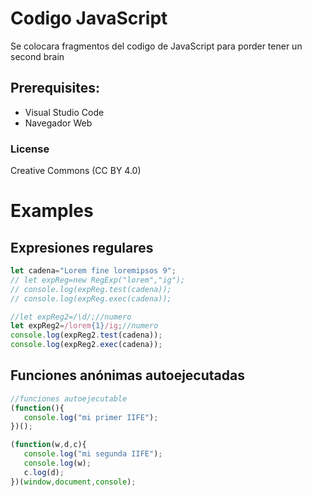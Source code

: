 # Codigo JavaScript

Se colocara fragmentos del codigo de JavaScript para porder tener un second brain

## Prerequisites:
- Visual Studio Code
- Navegador Web

### License
Creative Commons (CC BY 4.0)

# Examples
## Expresiones regulares
```javascript 
let cadena="Lorem fine loremipsos 9";
// let expReg=new RegExp("lorem","ig");
// console.log(expReg.test(cadena));
// console.log(expReg.exec(cadena));

//let expReg2=/\d/;//numero
let expReg2=/lorem{1}/ig;//numero
console.log(expReg2.test(cadena));
console.log(expReg2.exec(cadena));
```
## Funciones anónimas autoejecutadas
```javascript
//funciones autoejecutable
(function(){
   console.log("mi primer IIFE");
})();

(function(w,d,c){
   console.log("mi segunda IIFE");
   console.log(w);
   c.log(d);
})(window,document,console);
```

